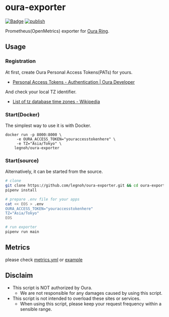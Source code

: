 # oura-exporter

[![Badge](https://img.shields.io/badge/docker-legnoh/oura--exporter-blue?logo=docker&link=https://hub.docker.com/r/legnoh/oura-exporter)](https://hub.docker.com/r/legnoh/oura-exporter) [![publish](https://github.com/legnoh/oura-exporter/actions/workflows/publish.yml/badge.svg)](https://github.com/legnoh/oura-exporter/actions/workflows/publish.yml)

Prometheus(OpenMetrics) exporter for [Oura Ring](https://ouraring.com).

## Usage

### Registration

At first, create Oura Personal Access Tokens(PATs) for yours.

- [Personal Access Tokens - Authentication | Oura Developer](https://cloud.ouraring.com/docs/authentication#personal-access-tokens)

And check your local TZ identifier.

- [List of tz database time zones - Wikipedia](https://en.wikipedia.org/wiki/List_of_tz_database_time_zones)

### Start(Docker)

The simplest way to use it is with Docker.

```
docker run -p 8000:8000 \
     -e OURA_ACCESS_TOKEN="youraccesstokenhere" \
     -e TZ="Asia/Tokyo" \
    legnoh/oura-exporter
```

### Start(source)

Alternatively, it can be started from the source.

```sh
# clone
git clone https://github.com/legnoh/oura-exporter.git && cd oura-exporter
pipenv install

# prepare .env file for your apps
cat << EOS > .env
OURA_ACCESS_TOKEN="youraccesstokenhere"
TZ="Asia/Tokyo"
EOS

# run exporter
pipenv run main
```

## Metrics

please check [metrics.yml](./config/metrics.yml) or [example](./example/oura.prom)

## Disclaim

- This script is NOT authorized by Oura.
  - We are not responsible for any damages caused by using this script.
- This script is not intended to overload these sites or services.
  - When using this script, please keep your request frequency within a sensible range.
